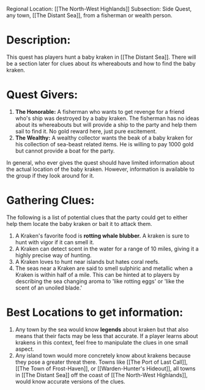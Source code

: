 Regional Location: [[The North-West Highlands]]
Subsection: Side Quest, any town, [[The Distant Sea]], from a fisherman or wealth person.
# Description:
This quest has players hunt a baby kraken in [[The Distant Sea]]. There will be a section later for clues about its whereabouts and how to find the baby kraken.
# Quest Givers:
1. **The Honorable:** A fisherman who wants to get revenge for a friend who's ship was destroyed by a baby kraken. The fisherman has no ideas about its whereabouts but will provide a ship to the party and help them sail to find it. No gold reward here, just pure excitement.
2. **The Wealthy:** A wealthy collector wants the beak of a baby kraken for his collection of sea-beast related items. He is willing to pay 1000 gold but cannot provide a boat for the party. 

In general, who ever gives the quest should have limited information about the actual location of the baby kraken. However, information is available to the group if they look around for it.
# Gathering Clues:
The following is a list of potential clues that the party could get to either help them locate the baby kraken or bait it to attack them.
1. A Kraken's favorite food is **rotting whale blubber.** A kraken is sure to hunt with vigor if it can smell it. 
2. A Kraken can detect scent in the water for a range of 10 miles, giving it a highly precise way of hunting.
3. A Kraken loves to hunt near islands but hates coral reefs. 
4. The seas near a Kraken are said to smell sulphiric and metallic when a Kraken is within half of a mile. This can be hinted at to players by describing the sea changing aroma to 'like rotting eggs' or 'like the scent of an unoiled blade.'
# Best Locations to get information:
1. Any town by the sea would know **legends** about kraken but that also means that their facts may be less that accurate. If a player learns about krakens in this context, feel free to manipulate the clues in one small aspect.
2. Any island town would more concretely know about krakens because they pose a greater threat there. Towns like [[The Port of Last Call]], [[The Town of Frost-Haven]], or [[Warden-Hunter's Hideout]], all towns in [[The Distant Sea]] off the coast of [[The North-West Highlands]], would know accurate versions of the clues. 
